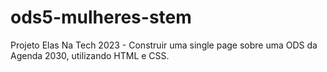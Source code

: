# ods5-mulheres-stem
Projeto Elas Na Tech 2023 - Construir uma single page sobre uma ODS da Agenda 2030, utilizando HTML e CSS.
